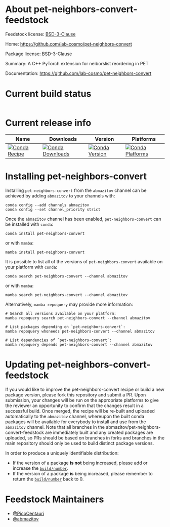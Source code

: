 About pet-neighbors-convert-feedstock
=====================================

Feedstock license: [BSD-3-Clause](https://github.com/abmazitov/pet-neighbors-convert-feedstock/blob/main/LICENSE.txt)

Home: https://github.com/lab-cosmo/pet-neighbors-convert

Package license: BSD-3-Clause

Summary: A C++ PyTorch extension for neiborslist reordering in PET

Documentation: https://github.com/lab-cosmo/pet-neighbors-convert

Current build status
====================


<table>
</table>

Current release info
====================

| Name | Downloads | Version | Platforms |
| --- | --- | --- | --- |
| [![Conda Recipe](https://img.shields.io/badge/recipe-pet--neighbors--convert-green.svg)](https://anaconda.org/abmazitov/pet-neighbors-convert) | [![Conda Downloads](https://img.shields.io/conda/dn/abmazitov/pet-neighbors-convert.svg)](https://anaconda.org/abmazitov/pet-neighbors-convert) | [![Conda Version](https://img.shields.io/conda/vn/abmazitov/pet-neighbors-convert.svg)](https://anaconda.org/abmazitov/pet-neighbors-convert) | [![Conda Platforms](https://img.shields.io/conda/pn/abmazitov/pet-neighbors-convert.svg)](https://anaconda.org/abmazitov/pet-neighbors-convert) |

Installing pet-neighbors-convert
================================

Installing `pet-neighbors-convert` from the `abmazitov` channel can be achieved by adding `abmazitov` to your channels with:

```
conda config --add channels abmazitov
conda config --set channel_priority strict
```

Once the `abmazitov` channel has been enabled, `pet-neighbors-convert` can be installed with `conda`:

```
conda install pet-neighbors-convert
```

or with `mamba`:

```
mamba install pet-neighbors-convert
```

It is possible to list all of the versions of `pet-neighbors-convert` available on your platform with `conda`:

```
conda search pet-neighbors-convert --channel abmazitov
```

or with `mamba`:

```
mamba search pet-neighbors-convert --channel abmazitov
```

Alternatively, `mamba repoquery` may provide more information:

```
# Search all versions available on your platform:
mamba repoquery search pet-neighbors-convert --channel abmazitov

# List packages depending on `pet-neighbors-convert`:
mamba repoquery whoneeds pet-neighbors-convert --channel abmazitov

# List dependencies of `pet-neighbors-convert`:
mamba repoquery depends pet-neighbors-convert --channel abmazitov
```




Updating pet-neighbors-convert-feedstock
========================================

If you would like to improve the pet-neighbors-convert recipe or build a new
package version, please fork this repository and submit a PR. Upon submission,
your changes will be run on the appropriate platforms to give the reviewer an
opportunity to confirm that the changes result in a successful build. Once
merged, the recipe will be re-built and uploaded automatically to the
`abmazitov` channel, whereupon the built conda packages will be available for
everybody to install and use from the `abmazitov` channel.
Note that all branches in the abmazitov/pet-neighbors-convert-feedstock are
immediately built and any created packages are uploaded, so PRs should be based
on branches in forks and branches in the main repository should only be used to
build distinct package versions.

In order to produce a uniquely identifiable distribution:
 * If the version of a package **is not** being increased, please add or increase
   the [``build/number``](https://docs.conda.io/projects/conda-build/en/latest/resources/define-metadata.html#build-number-and-string).
 * If the version of a package **is** being increased, please remember to return
   the [``build/number``](https://docs.conda.io/projects/conda-build/en/latest/resources/define-metadata.html#build-number-and-string)
   back to 0.

Feedstock Maintainers
=====================

* [@PicoCentauri](https://github.com/PicoCentauri/)
* [@abmazitov](https://github.com/abmazitov/)

